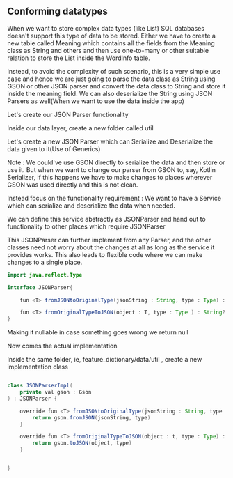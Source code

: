 ## Conforming datatypes


When we want to store complex data types (like List<Meaning>) SQL databases doesn't support this type of data to be stored. Either we have to create a new table called Meaning which contains all the fields from the Meaning class as String and others and then use one-to-many or other suitable relation to store the List<Meaning> inside the WordInfo table.

Instead, to avoid the complexity of such scenario, this is a very simple use case and hence we are just going to parse the data class as String using GSON or other JSON parser and convert the data class to String and store it inside the meaning field. We can also deserialize the String using JSON Parsers as well(When we want to use the data inside the app)

Let's create our JSON Parser functionality

Inside our data layer, create a new folder called util

Let's create a new JSON Parser which can Serialize and Deserialize the data given to it(Use of Generics)

Note : We could've use GSON directly to serialize the data and then store or use it. But when we want to change our parser from GSON to, say, Kotlin Serializer, if this happens we have to make changes to places wherever GSON was used directly and this is not clean. 

Instead focus on the functionality requirement : 
We want to have a Service which can serialize and deserialize the data when needed. 

We can define this service abstractly as JSONParser and hand out to functionality to other places which require JSONParser


This JSONParser can further implement from any Parser, and the other classes need not worry about the changes at all as long as the service it provides works. This also leads to flexible code where we can make changes to a single place.


```java
import java.reflect.Type

interface JSONParser{ 

	fun <T> fromJSONtoOriginalType(jsonString : String, type : Type) : T?

	fun <T> fromOriginalTypeToJSON(object : T, type : Type ) : String?
}

```

Making it nullable in case something goes wrong we return null


Now comes the actual implementation


Inside the same folder, ie, feature_dictionary/data/util , create a new implementation class

```java

class JSONParserImpl(
	private val gson : Gson
) : JSONParser {

	override fun <T> fromJSONtoOriginalType(jsonString : String, type : Type): T{
		return gson.fromJSON(jsonString, type)
	}

	override fun <T> fromOriginalTypeToJSON(object : t, type : Type) : String?{
		return gson.toJSON(object, type)
	}


}

```